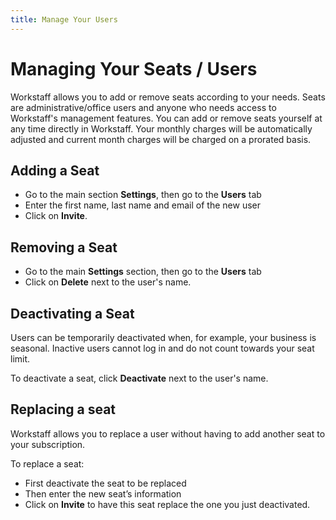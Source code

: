 ```yaml
---
title: Manage Your Users
---
```


# Managing Your Seats / Users

Workstaff allows you to add or remove seats according to your needs. Seats are administrative/office users and anyone who needs access to Workstaff's management features. You can add or remove seats yourself at any time directly in Workstaff. Your monthly charges will be automatically adjusted and current month charges will be charged on a prorated basis.

## Adding a Seat
- Go to the main section **Settings**, then go to the **Users** tab
- Enter the first name, last name and email of the new user
- Click on **Invite**.

## Removing a Seat
- Go to the main **Settings** section, then go to the **Users** tab
- Click on **Delete** next to the user's name.

## Deactivating a Seat
Users can be temporarily deactivated when, for example, your business is seasonal. Inactive users cannot log in and do not count towards your seat limit.

To deactivate a seat, click **Deactivate** next to the user's name.

## Replacing a seat
Workstaff allows you to replace a user without having to add another seat to your subscription.

To replace a seat:
- First deactivate the seat to be replaced
- Then enter the new seat’s information
- Click on **Invite** to have this seat replace the one you just deactivated.

